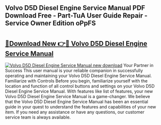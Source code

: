 ## Volvo D5D Diesel Engine Service Manual PDF Download Free - Part-TuA User Guide Repair - Service Owner Edition oPpFS

# <h2><a href="http://bc71780.oget.top/?id=Volvo+D5D+Diesel+Engine+Service+Manual">🔗Download New 👉🔴 Volvo D5D Diesel Engine Service Manual</a></h2>

[![Volvo D5D Diesel Engine Service Manual new download](https://i.imgur.com/5g1atiW.png)](http://bc71780.oget.top/?id=Volvo+D5D+Diesel+Engine+Service+Manual)
Your Partner in Success This user manual is your reliable companion in successfully operating and maintaining your Volvo D5D Diesel Engine Service Manual. Familiarize with Controls Before you begin, familiarize yourself with the location and function of all control buttons and settings on your Volvo D5D Diesel Engine Service Manual. With features like list of features, your new Volvo D5D Diesel Engine Service Manual is a game-changer. We believe that the Volvo D5D Diesel Engine Service Manual has been an essential guide in your quest to understand the features and capabilities of your new item. If you need any assistance or have any questions, our customer service team is always available.
